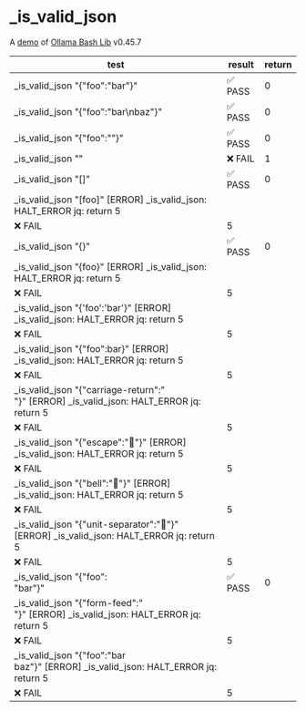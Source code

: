 # _is_valid_json

A [demo](../README.md#demos) of [Ollama Bash Lib](https://github.com/attogram/ollama-bash-lib) v0.45.7

| test | result | return |
|------|--------|--------|
| _is_valid_json "{"foo":"bar"}" | ✅ PASS | 0 |
| _is_valid_json "{"foo":"bar\nbaz"}" | ✅ PASS | 0 |
| _is_valid_json "{"foo":""}" | ✅ PASS | 0 |
| _is_valid_json "" | ❌ FAIL | 1 |
| _is_valid_json "[]" | ✅ PASS | 0 |
| _is_valid_json "[foo]" [ERROR] _is_valid_json: HALT_ERROR jq: return 5
| ❌ FAIL | 5 |
| _is_valid_json "{}" | ✅ PASS | 0 |
| _is_valid_json "{foo}" [ERROR] _is_valid_json: HALT_ERROR jq: return 5
| ❌ FAIL | 5 |
| _is_valid_json "{'foo':'bar'}" [ERROR] _is_valid_json: HALT_ERROR jq: return 5
| ❌ FAIL | 5 |
| _is_valid_json "{"foo":bar}" [ERROR] _is_valid_json: HALT_ERROR jq: return 5
| ❌ FAIL | 5 |
| _is_valid_json "{"carriage-return":"<br />"}" [ERROR] _is_valid_json: HALT_ERROR jq: return 5
| ❌ FAIL | 5 |
| _is_valid_json "{"escape":""}" [ERROR] _is_valid_json: HALT_ERROR jq: return 5
| ❌ FAIL | 5 |
| _is_valid_json "{"bell":""}" [ERROR] _is_valid_json: HALT_ERROR jq: return 5
| ❌ FAIL | 5 |
| _is_valid_json "{"unit-separator":""}" [ERROR] _is_valid_json: HALT_ERROR jq: return 5
| ❌ FAIL | 5 |
| _is_valid_json "{"foo":<br />    "bar"}" | ✅ PASS | 0 |
| _is_valid_json "{"form-feed":"<br />"}" [ERROR] _is_valid_json: HALT_ERROR jq: return 5
| ❌ FAIL | 5 |
| _is_valid_json "{"foo":"bar<br />    baz"}" [ERROR] _is_valid_json: HALT_ERROR jq: return 5
| ❌ FAIL | 5 |
